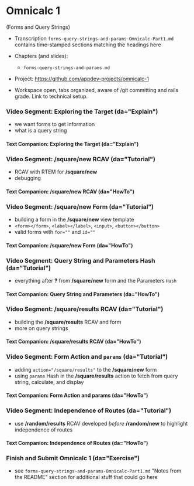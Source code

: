 # Omnicalc 1

(Forms and Query Strings)

 - Transcription `forms-query-strings-and-params-Omnicalc-Part1.md` contains time-stamped sections matching the headings here

  - Chapters (and slides):
    - `forms-query-strings-and-params.md`

  - Project: https://github.com/appdev-projects/omnicalc-1

  - Workspace open, tabs organized, aware of /git committing and rails grade. Link to technical setup.

### Video Segment: Exploring the Target (da="Explain")

  - we want forms to get information
  - what is a query string

#### Text Companion: Exploring the Target (da="Explain")

### Video Segment: /square/new RCAV (da="Tutorial")

  - RCAV with RTEM for **/square/new**
  - debugging

#### Text Companion: /square/new RCAV (da="HowTo")

### Video Segment: /square/new Form (da="Tutorial")

  - building a form in the **/square/new** view template
  - `<form></form>`, `<label></label>`, `<input>`, `<button></button>`
  - valid forms with `for=""` and `id=""`

#### Text Companion: /square/new Form (da="HowTo")

### Video Segment: Query String and Parameters Hash (da="Tutorial")

  - everything after **?** from **/square/new** form and the Parameters `Hash`

#### Text Companion: Query String and Parameters (da="HowTo")

### Video Segment: /square/results RCAV (da="Tutorial")

  - building the **/square/results** RCAV and form
  - more on query strings

#### Text Companion: /square/results RCAV (da="HowTo")

### Video Segment: Form Action and `params` (da="Tutorial")

  - adding `action="/square/results"` to the **/square/new** form 
  - using `params` Hash in the **/square/results** action to fetch from query string, calculate, and display

#### Text Companion: Form Action and params (da="HowTo")

### Video Segment: Independence of Routes (da="Tutorial")

  - use **/random/results** RCAV developed *before* **/random/new** to highlight independence of routes

#### Text Companion: Independence of Routes (da="HowTo")

### Finish and Submit Omnicalc 1 (da="Exercise")

  - see `forms-query-strings-and-params-Omnicalc-Part1.md` "Notes from the README" section for additional stuff that could go here